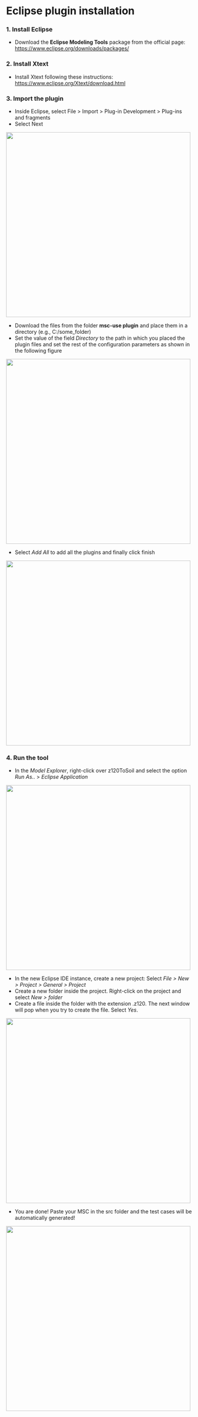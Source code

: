 # Eclipse plugin installation

### 1. Install Eclipse
- Download the **Eclipse Modeling Tools** package from the official page:
    https://www.eclipse.org/downloads/packages/

### 2. Install Xtext
- Install Xtext following these instructions:
https://www.eclipse.org/Xtext/download.html

### 3. Import the plugin
- Inside Eclipse, select File > Import > Plug-in Development > Plug-ins and fragments
- Select Next
<img src="https://user-images.githubusercontent.com/26405870/83297277-95774280-a1f2-11ea-9a18-824fc247a888.png" width="500">

- Download the files from the folder **msc-use plugin** and place them in a directory (e.g., C:/some_folder)
- Set the value of the field *Directory* to the path in which you placed the plugin files and set the rest of the configuration parameters as shown in the following figure

<img src="https://user-images.githubusercontent.com/26405870/83297567-18000200-a1f3-11ea-9119-98e3448b8ee8.png" width="500">

- Select *Add All* to add all the plugins and finally click finish

<img src="https://user-images.githubusercontent.com/26405870/83297766-71683100-a1f3-11ea-9540-37b7d903bd5e.png" width="500">

### 4. Run the tool
- In the *Model Explorer*, right-click over z120ToSoil and select the option *Run As..* > *Eclipse Application*
<img src="https://user-images.githubusercontent.com/26405870/83298104-26025280-a1f4-11ea-8f13-41d17e492312.png" width="500">

- In the new Eclipse IDE instance, create a new project: Select *File > New > Project > General > Project*
- Create a new folder inside the project. Right-click on the project and select *New > folder*
- Create a file inside the folder with the extension .z120. The next window will pop when you try to create the file. Select *Yes*.

<img src="https://user-images.githubusercontent.com/26405870/83299747-0fa9c600-a1f7-11ea-99a6-55b6a83d75f3.png" width="500">

- You are done! Paste your MSC in the src folder and the test cases will be automatically generated!

<img src="https://user-images.githubusercontent.com/26405870/83299963-69aa8b80-a1f7-11ea-9a58-421e857b92a4.png" width="500">
